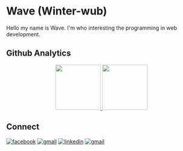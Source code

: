 # Wave (Winter-wub)
Hello my name is Wave. I'm who interesting the programming in web development.


## Github Analytics
<p align="center">
<a href="https://github.com/Winter-wub/">
  <img height="120em" src="https://github-readme-stats-eight-theta.vercel.app/api?username=Winter-wub&show_icons=true&theme=algolia&include_all_commits=true&count_private=true"/>
  <img height="120em" src="https://github-readme-stats-eight-theta.vercel.app/api/top-langs/?username=Winter-wub&layout=compact&langs_count=8&theme=algolia"/>
</a>
</p>

## Connect
[![facebook](https://img.shields.io/badge/facebook-%231877F2.svg?&style=for-the-badge&logo=facebook&logoColor=white)](https://facebook.com/WaveBlur)
[![gmail](https://img.shields.io/badge/gmail-D14836?&style=for-the-badge&logo=gmail&logoColor=white)](mailto:prachayawut.s@gmail.com)
[![linkedin](https://img.shields.io/badge/LinkedIn-0077B5?style=for-the-badge&logo=linkedin&logoColor=white)](https://www.linkedin.com/in/prachayawut-sirisuth-4a690018b/)
[![gmail](https://img.shields.io/badge/website-000000?style=for-the-badge&logo=About.me&logoColor=white)](https://prachayawut-sirisuth.vercel.app)
